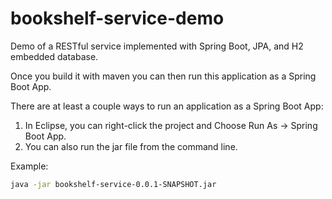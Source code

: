 # bookshelf-service-demo
Demo of a RESTful service implemented with Spring Boot, JPA, and H2 embedded database.

Once you build it with maven you can then run this application as a Spring Boot App.

There are at least a couple ways to run an application as a Spring Boot App:

1. In Eclipse, you can right-click the project and Choose Run As -> Spring Boot App.
2. You can also run the jar file from the command line.

Example:
```sh
java -jar bookshelf-service-0.0.1-SNAPSHOT.jar
```
